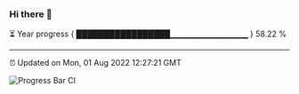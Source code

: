 ### Hi there 👋

⏳ Year progress { █████████████████▁▁▁▁▁▁▁▁▁▁▁▁▁ } 58.22 %

---

⏰ Updated on Mon, 01 Aug 2022 12:27:21 GMT

![Progress Bar CI](https://github.com/liununu/liununu/workflows/Progress%20Bar%20CI/badge.svg)
